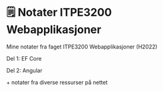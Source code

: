 # 🗒 Notater ITPE3200 Webapplikasjoner

Mine notater fra faget ITPE3200 Webapplikasjoner (H2022)

Del 1: EF Core

Del 2: Angular

\+ notater fra diverse ressurser på nettet

